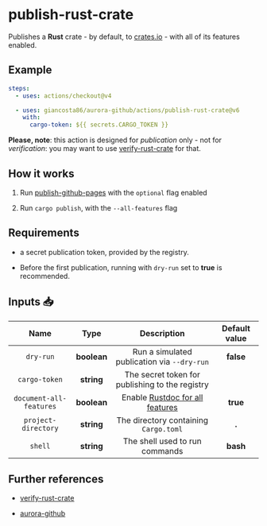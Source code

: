 # publish-rust-crate

Publishes a **Rust** crate - by default, to [crates.io](https://crates.io/) - with all of its features enabled.

## Example

```yaml
steps:
  - uses: actions/checkout@v4

  - uses: giancosta86/aurora-github/actions/publish-rust-crate@v6
    with:
      cargo-token: ${{ secrets.CARGO_TOKEN }}
```

**Please, note**: this action is designed for _publication_ only - not for _verification_: you may want to use [verify-rust-crate](../verify-rust-crate/README.md) for that.

## How it works

1. Run [publish-github-pages](../publish-github-pages/README.md) with the `optional` flag enabled

1. Run `cargo publish`, with the `--all-features` flag

## Requirements

- a secret publication token, provided by the registry.

- Before the first publication, running with `dry-run` set to **true** is recommended.

## Inputs 📥

|          Name           |    Type     |                            Description                            | Default value |
| :---------------------: | :---------: | :---------------------------------------------------------------: | :-----------: |
|        `dry-run`        | **boolean** |            Run a simulated publication via `--dry-run`            |   **false**   |
|      `cargo-token`      | **string**  |          The secret token for publishing to the registry          |               |
| `document-all-features` | **boolean** | Enable [Rustdoc for all features](https://docs.rs/about/metadata) |   **true**    |
|   `project-directory`   | **string**  |               The directory containing `Cargo.toml`               |     **.**     |
|         `shell`         | **string**  |                  The shell used to run commands                   |   **bash**    |

## Further references

- [verify-rust-crate](../verify-rust-crate/README.md)

- [aurora-github](../../README.md)
